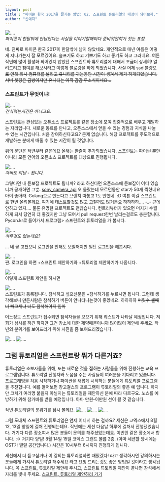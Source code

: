 ```yaml
---
layout: post
title : "파이콘 한국 2017을 즐기는 방법: 02. 스프린트 튜토리얼의 대장이 되어보자."
author: "신예지"
---
```


![....](/assets/2017/2017_07_11_1.jpg) <br/>
 *파이콘이 한달밖에 안남았다는 사실을 이야기할때마다 준비위원회가 짓는 표정.*

 네. 진짜로 파이콘 한국 2017이 한달밖에 남지 않았네요. 개인적으로 매년 여름은 어떻게 지나가는지 잘 모르겠어요. 슬프기도 하고 기쁘기도 하고 좋기도 하고 그러네요. 여튼 작년에 많이 활성화 되어있지 않았던 스프린트와 튜토리얼에 대해서 조금더 상세히! 알려드리고 참여를 해보시라고 이렇게 블로깅을 하게 되었습니다. <strike>사실 어제 ssd 불량으로 인해 회사 컴퓨터를 날리고 유니티를 까는동안 시간이 생겨서 제가 하게되었습니다. 서버 셋팅은 금방이지만 유니티는 아직 감감 무소식이네요... </strike>

 <h3>스프린트가 무엇이냐! </h3>

![....](/assets/2017/2017_07_11_2.JPG) <br/>
*간식먹는시간은 아니고요.*

  스프린트는 관심있는 오픈소스 프로젝트를 같은 장소에 모여 집중적으로 배우고
개발하는 자리입니다. 새로운 동료를 만나고, 오픈소스에서 얻을 수 있는 경험과 지식을 나눌 수 있는 시간입니다. 처음 참여하신다고요? 문제 없습니다. 해당 프로젝트를 주도적으로 개발하는 분에게 배울 수 있는 시간이 될 것입니다.
 
 위의 문단은 작년부터 같은데요 올해는 한줄이 추가되었습니다.
스프린트는 파이썬 뿐만 아니라 모든 언어의 오픈소스 프로젝트를 대상으로 진행됩니다.

![....](/assets/2017/2017_07_11_1.jpg) <br/>
*자바도 되냥 - 됩니다.*

그렇다면 내 듣보잡 프로젝트도 됩니까? 라고 하신다면 오픈소스에 듣보잡이 어디 있습니까 공개하면 그뿐. [sony_camera_api](https://github.com/Bloodevil/sony_camera_api) 오 몰랐는데 모르던동안 star가 50개 찍혔네요 아이 좋아라. Golang으로 만든다고 브랜치 따놓고 1도 안했네. :D 여튼 이걸 스프린트로 한번 올려볼께요. 여기에 테스트할것도 많고 고칠꺼도 많거든요 하하하하…. -_- 근데 안하고 있지…. 물론 유명한 프로젝트도 괜찮습니다. 컨트리뷰터가 있으면 머지가 수월하게 되서 당연히 더 좋겠지만 그냥 모여서 pull request한번 날리는걸로도 충분합니다.
 Pycon.kr로 들어가서 프로그램> 스프린트와 튜토리얼을 가 봅시다.

![....](/assets/2017/2017_07_11_3.png) <br/>
*아무것도 없는데요?*

… 네 곧 고쳤으니 로그인을 안해도 보일꺼지만 일단 로그인을 해봅시다.

![....](/assets/2017/2017_07_11_4.png) <br/>
쨘. 로그인을 하면 +스프린트 제안하기와 +튜토리얼 제안하기가 나옵니다.

![....](/assets/2017/2017_07_11_5.png) <br/>
이렇게 스프린트 제안을 하시면

![....](/assets/2017/2017_07_11_6.png) <br/>
스프린트가 등록됩니다. 참석하고 싶으신분은 +참석하기를 누르시면 됩니다. 그런데 생각해보니 만든사람은 참석하기 버튼이 안나타나는것이 좋겠네요. 하하하하 <strike> 머릿수 셀때 너 빼고세냐 너도 참석해야지 임마 </strike>

 어느정도 스프린트가 접수되면 참석자들을 모으기 위해 리스트가 나타날 예정입니다. 저희가 심사를 하긴 하지만 그건 장소에 대한 제약때문이니까 많이많이 제안해 주세요.
  작년의 분위기를 보여드리기 위해 사진을 좀 보여드리겠습니다.

![....](/assets/2017/sprint_1.JPG)
![....](/assets/2017/sprint_2.JPG) <br/>


 <h2>그럼 튜토리얼은 스프린트랑 뭐가 다른거죠?</h2>
 튜토리얼은 초보자들을 위해, 또는 새로운 것을 접하는 사람들을 위해 진행하는 교육 프로그램입니다. 튜토리얼 진행자와 도움을 주는 사람들이 여러분을 기다리고 있습니다. 프로그래밍을 처음 시작하거나 파이썬을 새롭게 시작하는 분들에게 튜토리얼 프로그램을 추천합니다.
 예를 들어보면 장고걸스의 프로그램이 튜토리얼의 좋은 예 입니다. 하지만 코치가 여러명 붙을지 아닐지는 튜토리얼을 제안하신 분에 따라 다르구요. 노쇼를 예방하기 위해 참가비를 받을 예정입니다. 아마 만원-이만원 선이 될 것 같습니다. 

 작년 튜토리얼의 분위기를 잠시 볼께요.
![....](/assets/2017/tutorial_1.JPG)
![....](/assets/2017/tutorial_2.JPG)
![....](/assets/2017/tutorial_3.JPG) <br/>


 그럼 도대체 스프린트와 튜토리얼은 언제 어디서 하는 걸까요? 세션은 코엑스에서 8월 12, 13일 양일에 걸쳐 진행되는데요. 작년에는 세션 다음날 하루에 걸쳐서 진행됐었습니다. 거기다 다른 장소여서 많은 분들이 문의를 해주셨었는데요. 이번엔 같은 장소에서 합니다. :ㅇ  거기다 양일! 8월 14일 15일 코엑스 그랜드 볼륨 2층. (아마 세션할 당시에는 OST가 열릴 공간입니다.) 시간은 10시부터 6시까지 진행되게 됩니다.

 세션에서 더 듣고싶거나 이 강의는 튜토리얼하면 재밌겠다! 라고 생각하시면 강의하시는 분들에게 가셔서 튜토리얼 해주세요 라고 요청 드리는것도 좋은 방법일 것이라고 생각됩니다.  꼭 스프린트, 튜토리얼 제안해 주시고, 스프린트 튜토리얼 제안이 끝나면 참석해서 자리를 빛내 주세요. 
[스프린트, 튜토리얼 제안하러 가기](https://www.pycon.kr/2017/program/tutorials/)

